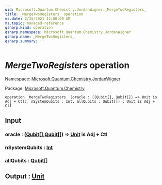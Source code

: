 ```yaml
---
uid: Microsoft.Quantum.Chemistry.JordanWigner._MergeTwoRegisters_
title: _MergeTwoRegisters_ operation
ms.date: 2/15/2021 12:00:00 AM
ms.topic: managed-reference
qsharp.kind: operation
qsharp.namespace: Microsoft.Quantum.Chemistry.JordanWigner
qsharp.name: _MergeTwoRegisters_
qsharp.summary: ''
---
```


# _MergeTwoRegisters_ operation

Namespace: [Microsoft.Quantum.Chemistry.JordanWigner](xref:Microsoft.Quantum.Chemistry.JordanWigner)

Package: [Microsoft.Quantum.Chemistry](https://nuget.org/packages/Microsoft.Quantum.Chemistry)




```qsharp
operation _MergeTwoRegisters_ (oracle : ((Qubit[], Qubit[]) => Unit is Adj + Ctl), nSystemQubits : Int, allQubits : Qubit[]) : Unit is Adj + Ctl
```


## Input

### oracle : ([Qubit](xref:microsoft.quantum.lang-ref.qubit)[],[Qubit](xref:microsoft.quantum.lang-ref.qubit)[]) => [Unit](xref:microsoft.quantum.lang-ref.unit)  is Adj + Ctl




### nSystemQubits : [Int](xref:microsoft.quantum.lang-ref.int)




### allQubits : [Qubit](xref:microsoft.quantum.lang-ref.qubit)[]





## Output : [Unit](xref:microsoft.quantum.lang-ref.unit)


